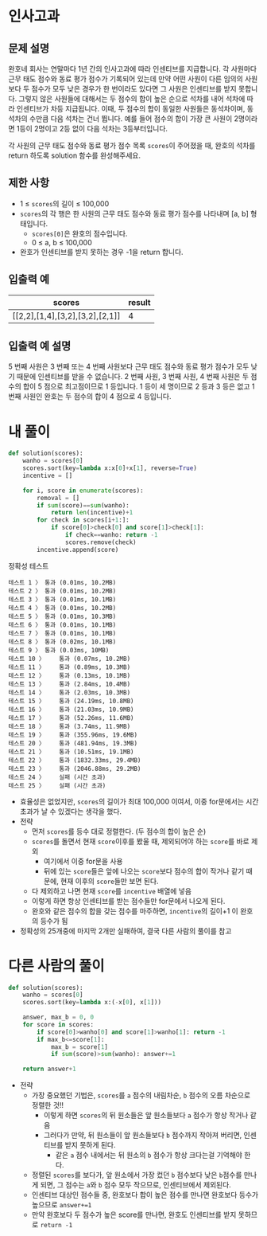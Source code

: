 # 인사고과
## 문제 설명
완호네 회사는 연말마다 1년 간의 인사고과에 따라 인센티브를 지급합니다. 각 사원마다 근무 태도 점수와 동료 평가 점수가 기록되어 있는데 만약 어떤 사원이 다른 임의의 사원보다 두 점수가 모두 낮은 경우가 한 번이라도 있다면 그 사원은 인센티브를 받지 못합니다. 그렇지 않은 사원들에 대해서는 두 점수의 합이 높은 순으로 석차를 내어 석차에 따라 인센티브가 차등 지급됩니다. 이때, 두 점수의 합이 동일한 사원들은 동석차이며, 동석차의 수만큼 다음 석차는 건너 뜁니다. 예를 들어 점수의 합이 가장 큰 사원이 2명이라면 1등이 2명이고 2등 없이 다음 석차는 3등부터입니다.

각 사원의 근무 태도 점수와 동료 평가 점수 목록 `scores`이 주어졌을 때, 완호의 석차를 return 하도록 solution 함수를 완성해주세요.

## 제한 사항
- 1 ≤ `scores`의 길이 ≤ 100,000
- `scores`의 각 행은 한 사원의 근무 태도 점수와 동료 평가 점수를 나타내며 [a, b] 형태입니다.
  - `scores[0]`은 완호의 점수입니다.
  - 0 ≤ a, b ≤ 100,000
- 완호가 인센티브를 받지 못하는 경우 -1을 return 합니다.

## 입출력 예
|scores|result|
|-|-|
|[[2,2],[1,4],[3,2],[3,2],[2,1]]|4|

## 입출력 예 설명
5 번째 사원은 3 번째 또는 4 번째 사원보다 근무 태도 점수와 동료 평가 점수가 모두 낮기 때문에 인센티브를 받을 수 없습니다. 2 번째 사원, 3 번째 사원, 4 번째 사원은 두 점수의 합이 5 점으로 최고점이므로 1 등입니다. 1 등이 세 명이므로 2 등과 3 등은 없고 1 번째 사원인 완호는 두 점수의 합이 4 점으로 4 등입니다.

# 내 풀이
```python
def solution(scores):
    wanho = scores[0]
    scores.sort(key=lambda x:x[0]+x[1], reverse=True)
    incentive = []
    
    for i, score in enumerate(scores):
        removal = []
        if sum(score)==sum(wanho):
            return len(incentive)+1
        for check in scores[i+1:]:
            if score[0]>check[0] and score[1]>check[1]:
                if check==wanho: return -1
                scores.remove(check)
        incentive.append(score)
```
정확성  테스트
```
테스트 1 〉	통과 (0.01ms, 10.2MB)
테스트 2 〉	통과 (0.01ms, 10.2MB)
테스트 3 〉	통과 (0.01ms, 10.1MB)
테스트 4 〉	통과 (0.01ms, 10.2MB)
테스트 5 〉	통과 (0.01ms, 10.3MB)
테스트 6 〉	통과 (0.01ms, 10.1MB)
테스트 7 〉	통과 (0.01ms, 10.1MB)
테스트 8 〉	통과 (0.02ms, 10.1MB)
테스트 9 〉	통과 (0.03ms, 10MB)
테스트 10 〉	통과 (0.07ms, 10.2MB)
테스트 11 〉	통과 (0.89ms, 10.3MB)
테스트 12 〉	통과 (0.13ms, 10.1MB)
테스트 13 〉	통과 (2.84ms, 10.4MB)
테스트 14 〉	통과 (2.03ms, 10.3MB)
테스트 15 〉	통과 (24.19ms, 10.8MB)
테스트 16 〉	통과 (21.03ms, 10.9MB)
테스트 17 〉	통과 (52.26ms, 11.6MB)
테스트 18 〉	통과 (3.74ms, 11.9MB)
테스트 19 〉	통과 (355.96ms, 19.6MB)
테스트 20 〉	통과 (481.94ms, 19.3MB)
테스트 21 〉	통과 (10.51ms, 19.1MB)
테스트 22 〉	통과 (1832.33ms, 29.4MB)
테스트 23 〉	통과 (2046.88ms, 29.2MB)
테스트 24 〉	실패 (시간 초과)
테스트 25 〉	실패 (시간 초과)
```
- 효율성은 없었지만, `scores`의 길이가 최대 100,000 이여서, 이중 for문에서는 시간 초과가 날 수 있겠다는 생각을 했다.
- 전략
  - 먼저 `scores`를 등수 대로 정렬한다. (두 점수의 합이 높은 순)
  - `scores`를 돌면서 현재 `score`이후를 봤울 때, 제외되어야 하는 `score`를 바로 제외
    - 여기에서 이중 for문을 사용
    - 뒤에 있는 `score`들은 앞에 나오는 `score`보다 점수의 합이 작거나 같기 때문에, 현재 이후의 `score`들만 보면 된다.
  - 다 제외하고 나면 현재 `score`를 `incentive` 배열에 넣음
  - 이렇게 하면 항상 인센티브를 받는 점수들만 for문에서 나오게 된다.
  - 완호와 같은 점수의 합을 갖는 점수를 마주하면, `incentive`의 길이+1 이 완호의 등수가 됨
- 정확성의 25개중에 마지막 2개만 실패하여, 결국 다른 사람의 풀이를 참고

# 다른 사람의 풀이
```python
def solution(scores):
    wanho = scores[0]
    scores.sort(key=lambda x:(-x[0], x[1]))
    
    answer, max_b = 0, 0
    for score in scores:
        if score[0]>wanho[0] and score[1]>wanho[1]: return -1
        if max_b<=score[1]:
            max_b = score[1]
            if sum(score)>sum(wanho): answer+=1
    
    return answer+1
```
- 전략
  - 가장 중요했던 기법은, `scores`를 `a` 점수의 내림차순, `b` 점수의 오름 차순으로 정렬한 것!!
    - 이렇게 하면 `scores`의 뒤 원소들은 앞 원소들보다 `a` 점수가 항상 작거나 같음
    - 그러다가 만약, 뒤 원소들이 앞 원소들보다 `b` 점수까지 작아져 버리면, 인센티브를 받지 못하게 된다.
      - 같은 `a` 점수 내에서는 뒤 원소의 `b` 점수가 항상 크다는걸 기억해야 한다.
  - 정렬된 `scores`를 보다가, 앞 원소에서 가장 컸던 `b` 점수보다 낮은 `b`점수를 만나게 되면, 그 점수는 `a`와 `b` 점수 모두 작으므로, 인센티브에서 제외된다.
  - 인센티브 대상인 점수들 중, 완호보다 합이 높은 점수를 만나면 완호보다 등수가 높으므로 `answer+=1`
  - 만약 완호보다 두 점수가 높은 score를 만나면, 완호도 인센티브를 받지 못하므로 `return -1`
